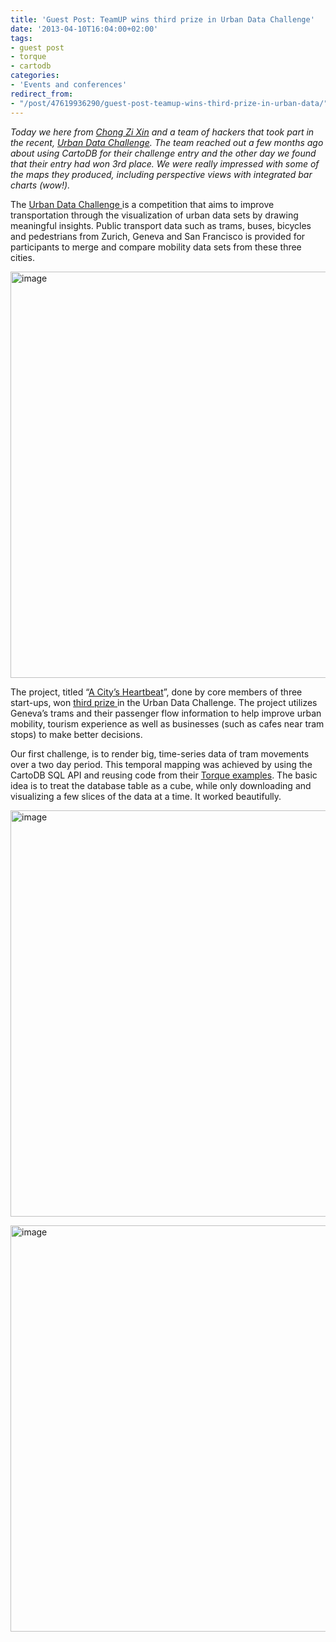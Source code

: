```yaml
---
title: 'Guest Post: TeamUP wins third prize in Urban Data Challenge'
date: '2013-04-10T16:04:00+02:00'
tags:
- guest post
- torque
- cartodb
categories:
- 'Events and conferences'
redirect_from:
- "/post/47619936290/guest-post-teamup-wins-third-prize-in-urban-data/"
---
```


_Today we here from <a href="http://twitter.com/chongzixin">Chong Zi Xin</a> and a team of hackers that took part in the recent, <a href="http://urbanprototyping.org/prototype/challenges/urban-data-challenge-zurich-sf-geneva/" title="Urban Data Challenge">Urban Data Challenge</a>. The team reached out a few months ago about using CartoDB for their challenge entry and the other day we found that their entry had won 3rd place. We were really impressed with some of the maps they produced, including perspective views with integrated bar charts (wow!)._

The <a href="http://urbanprototyping.org/prototype/challenges/urban-data-challenge-zurich-sf-geneva/">Urban Data Challenge </a>is a competition that aims to improve transportation through the visualization of urban data sets by drawing meaningful insights. Public transport data such as trams, buses, bicycles and pedestrians from Zurich, Geneva and San Francisco is provided for participants to merge and compare mobility data sets from these three cities.

<a href="http://xumx.me/geospatial/#"><img alt="image" src="http://i.imgur.com/hV6CzM8.png" width="650px;"/></a>

The project, titled “<a href="http://xumx.me/geospatial/#" title="A City's Heartbeat">A City’s Heartbeat</a>”, done by core members of three start-ups, won <a href="http://urbanprototyping.org/prototype/challenges/urban-data-challenge-zurich-sf-geneva/a-citys-heartbeat/">third prize </a>in the Urban Data Challenge. The project utilizes Geneva’s trams and their passenger flow information to help improve urban mobility, tourism experience as well as businesses (such as cafes near tram stops) to make better decisions.

Our first challenge, is to render big, time-series data of tram movements over a two day period. This temporal mapping was achieved by using the CartoDB SQL API and reusing code from their <a href="https://github.com/CartoDB/torque">Torque examples</a>. The basic idea is to treat the database table as a cube, while only downloading and visualizing a few slices of the data at a time. It worked beautifully. 

<a href="http://xumx.me/geospatial/#"><img alt="image" src="http://i.imgur.com/s0lRome.jpg" width="650px;"/></a>

<a href="http://xumx.me/geospatial/#"><img alt="image" src="http://i.imgur.com/Oc90Msq.png" width="650px;"/></a>
